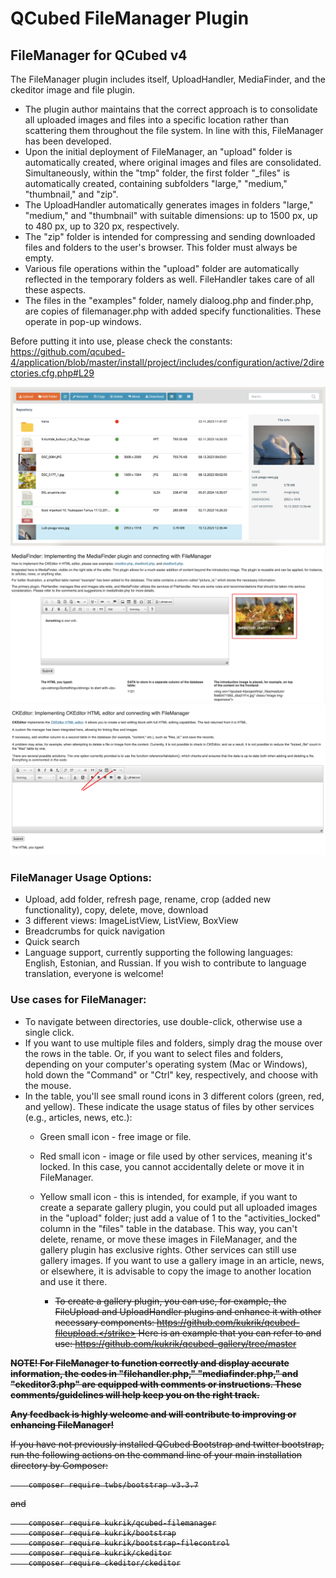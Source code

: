 # QCubed FileManager Plugin

## FileManager for QCubed v4

The FileManager plugin includes itself, UploadHandler, MediaFinder, and the ckeditor image and file plugin.

* The plugin author maintains that the correct approach is to consolidate all uploaded images and files into a specific 
location rather than scattering them throughout the file system. In line with this, FileManager has been developed. 
* Upon the initial deployment of FileManager, an "upload" folder is automatically created, where original images and 
files are consolidated. Simultaneously, within the "tmp" folder, the first folder "_files" is automatically created, 
containing subfolders "large," "medium," "thumbnail," and "zip".
* The UploadHandler automatically generates images in folders "large," "medium," and "thumbnail" with suitable dimensions: 
up to 1500 px, up to 480 px, up to 320 px, respectively.
* The "zip" folder is intended for compressing and sending downloaded files and folders to the user's browser. 
This folder must always be empty.
* Various file operations within the "upload" folder are automatically reflected in the temporary folders as well. 
FileHandler takes care of all these aspects.
* The files in the "examples" folder, namely dialoog.php and finder.php, are copies of filemanager.php with added 
specify functionalities. These operate in pop-up windows.

Before putting it into use, please check the constants:
https://github.com/qcubed-4/application/blob/master/install/project/includes/configuration/active/2directories.cfg.php#L29

![Image of kukrik](screenshot/filemanager.png?raw=true)
![Image of kukrik](screenshot/mediafinder.png?raw=true)
![Image of kukrik](screenshot/ckeditor3.png?raw=true)

### FileManager Usage Options:

* Upload, add folder, refresh page, rename, crop (added new functionality), copy, delete, move, download
* 3 different views: ImageListView, ListView, BoxView
* Breadcrumbs for quick navigation
* Quick search
* Language support, currently supporting the following languages: English, Estonian, and Russian. If you wish to contribute 
to language translation, everyone is welcome!


### Use cases for FileManager:

* To navigate between directories, use double-click, otherwise use a single click.
* If you want to use multiple files and folders, simply drag the mouse over the rows in the table.
Or, if you want to select files and folders, depending on your computer's operating system (Mac or Windows), 
hold down the "Command" or "Ctrl" key, respectively, and choose with the mouse.
* In the table, you'll see small round icons in 3 different colors (green, red, and yellow). 
These indicate the usage status of files by other services (e.g., articles, news, etc.):
  * Green small icon - free image or file. 
  * Red small icon - image or file used by other services, meaning it's locked. In this case, you cannot accidentally 
delete or move it in FileManager.
  * Yellow small icon - this is intended, for example, if you want to create a separate gallery plugin, you could put 
all uploaded images in the "upload" folder; just add a value of 1 to the "activities_locked" column in the "files" 
table in the database. This way, you can't delete, rename, or move these images in FileManager, and the gallery plugin 
has exclusive rights. Other services can still use gallery images. If you want to use a gallery image in an article, 
news, or elsewhere, it is advisable to copy the image to another location and use it there.
  
    * <strike>To create a gallery plugin, you can use, for example, the FileUpload and UploadHandler plugins and enhance it with other necessary components: https://github.com/kukrik/qcubed-fileupload.</strike> Here is an example that you can refer to and use: https://github.com/kukrik/qcubed-gallery/tree/master

**NOTE! For FileManager to function correctly and display accurate information, the codes in "filehandler.php," "mediafinder.php," and "ckeditor3.php" are equipped with comments or instructions. These comments/guidelines will help keep you on the right track.**

**Any feedback is highly welcome and will contribute to improving or enhancing FileManager!**

If you have not previously installed QCubed Bootstrap and twitter bootstrap, run the following actions on the command 
line of your main installation directory by Composer:
```
    composer require twbs/bootstrap v3.3.7
```
and

```
    composer require kukrik/qcubed-filemanager
    composer require kukrik/bootstrap
    composer require kukrik/bootstrap-filecontrol
    composer require kukrik/ckeditor
    composer require ckeditor/ckeditor
```

